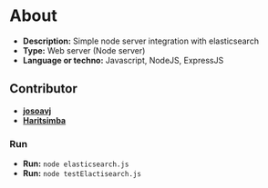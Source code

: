 # About

- **Description:** Simple node server integration with elasticsearch
- **Type:** Web server (Node server)
- **Language or techno:** Javascript, NodeJS, ExpressJS

## Contributor

- **[josoavj](https://github.com/josoavj)**
- **[Haritsimba](https://github.com/haritsimba)**


### Run

- **Run:** `node elasticsearch.js`
- **Run:** `node testElactisearch.js`

